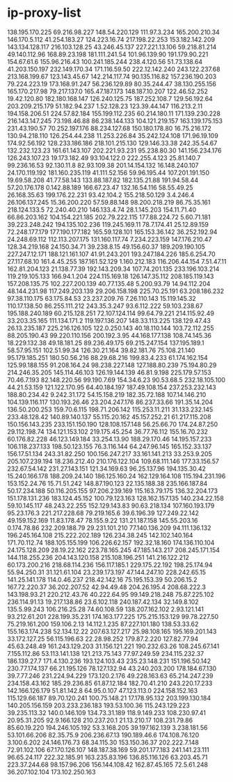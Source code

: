 # ip-proxy-list

138.195.170.225 69.216.98.227 148.54.220.129 111.97.3.234 165.200.210.34 146.170.5.112 41.254.183.27 124.223.16.74 217.198.22.253 153.182.142.209 143.134.128.117 216.103.128.25 43.246.45.137 227.221.13.106 59.218.81.214 49.140.112.96 168.89.23.198 181.111.241.54 101.96.139.90 191.179.90.221 154.67.61.6 155.96.216.43 100.241.185.244 238.4.120.56 51.73.138.64 41.203.150.197 232.149.170.34 171.116.59.50 222.12.142.240 243.122.237.68 213.168.199.67 123.143.45.67 142.214.117.74 90.135.116.82 157.236.190.203 79.224.223.19 173.168.91.247 56.236.129.89 80.35.244.47 38.130.255.156 165.170.217.98 79.217.137.0 165.47.187.173 148.187.10.207 122.46.52.252 19.42.120.80 182.180.168.147 126.240.125.75 187.252.108.7 129.56.192.64 203.209.215.179 51.182.94.237 1.52.128.23 123.39.44.147 116.213.2.11 194.158.206.51 224.57.82.184 155.199.112.235 60.214.180.11 171.139.230.228 216.143.147.245 73.198.46.88 86.238.144.133 104.121.219.157 163.139.175.153 231.43.190.57 70.252.197.176 88.234.127.68 150.180.178.80 16.75.216.172 130.94.218.110 126.254.44.238 11.253.226.84 35.242.124.108 171.96.19.109 174.92.56.192 128.233.186.186 218.101.215.130 129.146.33.38 242.35.54.67 132.232.123.23 161.61.143.107 202.221.93.231 95.238.80.30 141.156.234.176 126.243.107.23 19.173.182.49 93.104.122.0 222.255.4.123 25.81.140.7 99.236.16.53 92.130.11.8 82.93.109.38 201.14.154.132 16.148.240.107 24.170.119.192 181.160.235.119 41.111.52.156 59.96.195.44 107.201.191.150 19.69.58.208 41.77.58.143 133.88.187.82 182.135.21.88 191.94.58.44 57.20.176.178 0.142.88.189 166.67.23.47 132.16.54.116 58.55.49.25 26.168.35.63 199.176.22.231 93.42.104.2 155.218.50.129 3.4.246.4 26.106.137.245 15.36.200.220 57.59.88.148 98.200.218.219 86.75.35.161 218.124.133.5 72.240.40.210 146.133.4.74 28.1.145.203 154.11.71.40 66.86.203.162 104.154.221.185 202.79.222.115 177.88.224.72 5.60.71.181 39.223.248.242 194.135.102.236 119.245.169.11 78.7.174.41 25.12.89.159 72.248.177.179 177.190.177.182 165.59.128.101 165.153.36.142 36.252.192.94 24.248.69.112 112.113.207.175 131.160.117.74 7.234.223.159 147.176.210.47 128.34.219.168 24.150.34.71 39.238.8.15 49.156.60.37 189.209.190.105 227.247.12.171 188.121.161.107 41.91.243.201 193.247.184.226 185.6.254.70 27.117.68.10 161.4.45.255 187.161.52.129 1.160.212.183 116.206.44.154 7.51.47.11 162.81.204.123 21.138.77.39 192.143.209.34 107.74.201.135 233.196.103.214 119.219.105.133 166.94.1.204 224.115.169.18 126.147.35.112 208.185.119.143 157.208.135.75 102.227.200.139 40.77.135.48 5.200.93.79 14.94.112.204 48.144.231.98 117.249.203.139 29.206.158.198 225.70.25.191 63.208.186.232 97.38.110.175 63.175.84.53 23.237.209.76 7.26.110.143 15.119.145.32 110.17.138.50 86.255.111.212 243.35.3.247 93.6.112.222 59.103.238.67 195.188.240.189 60.215.128.251 72.107.124.114 99.64.79.221 214.115.92.49 33.203.35.165 111.134.171.2 119.197.136.207 148.33.113.225 138.129.47.43 26.13.235.187 225.216.126.105 122.0.250.143 40.18.110.144 103.72.112.255 88.205.190.43 99.220.110.156 200.192.3.95 44.168.177.138 108.74.145.36 18.229.132.38 49.18.181.25 89.236.49.175 69.215.247.154 137.195.189.1 58.57.95.151 102.51.99.34 126.30.21.164 39.82.181.76 75.108.21.140 95.179.185.251 180.50.56.216 88.29.68.216 199.83.4.233 61.174.162.154 125.99.188.155 91.208.164.24 98.238.227.148 127.188.80.239 75.194.80.29 214.246.35.205 145.114.46.103 126.19.144.139 46.81.9.198 225.179.57.153 70.46.7.193 82.148.220.56 99.190.7.69 154.34.6.23 90.53.68.5 232.18.105.100 44.21.53.159 121.122.170.95 64.40.184.197 187.49.108.154 237.253.232.143 188.80.234.42 9.242.31.172 54.15.158.219 182.35.72.188 107.14.146.210 104.139.116.117 130.193.26.46 23.204.247.176 86.237.33.66 191.35.14.204 136.50.200.253 159.70.6.115 198.71.206.142 115.253.11.211 31.133.232.145 233.48.128.42 140.89.140.137 55.115.20.162 45.157.252.21 61.217.115.208 150.156.143.235 233.151.150.190 128.108.157.148 56.25.66.70 174.24.87.250 29.112.198.74 134.121.153.102 219.175.45.254 36.77.76.112 155.16.70.232 60.176.82.228 46.123.149.184 33.254.13.90 188.29.170.46 14.195.157.233 106.118.237.133 198.50.123.155 76.3.116.144 64.247.96.145 165.152.33.137 156.17.51.134 243.31.82.250 100.156.247.217 33.161.141.213 33.253.9.205 205.107.239.194 18.236.212.40 210.176.122.104 109.68.111.146 177.33.156.57 232.67.54.142 231.27.143.151 121.34.169.63 96.25.137.96 194.135.30.42 15.240.166.178 188.209.24.140 186.125.160.24 162.129.164.108 115.194.231.196 153.152.24.76 15.71.51.242 148.87.190.123 22.135.188.38 235.166.187.84 50.17.234.188 50.116.205.155 97.206.239.169 115.163.79.175 136.32.204.173 151.178.131.236 183.124.45.152 100.79.123.163 128.162.157.135 140.234.22.158 59.10.145.117 48.243.22.255 152.129.143.83 90.63.218.134 107.160.193.179 95.23.176.3 221.217.228.68 79.219.165.6 39.6.196.39 127.249.22.142 49.159.152.169 11.83.178.47 78.155.9.22 131.21.187.158 145.55.203.16 0.174.78.86 232.209.188.79 29.231.101.210 77.140.136.209 94.111.136.132 196.245.164.108 215.222.202.189 126.234.38.245 142.102.140.164 171.70.112.74 188.105.155.199 106.226.62.157 192.32.18.160 174.136.110.104 24.175.128.209 28.19.22.162 223.78.165.245 47.185.143.217 208.245.171.154 144.118.255.236 204.143.120.158 215.108.196.251 141.216.122.212 60.173.200.216 218.68.114.236 156.117.185.1 229.175.22.192 198.25.174.94 55.94.250.31 31.121.61.104 23.239.173.197 47.144.247.10 228.242.65.15 141.25.141.178 114.0.46.237 218.42.142.16 75.195.153.39 50.206.15.2 167.72.220.37 36.202.207.52 42.94.49.48 204.26.195.4 208.68.222.3 143.198.93.21 220.212.43.76 40.222.64.95 99.149.218.248 75.87.225.102 236.114.91.13 19.217.138.86 23.6.102.118 240.187.42.134 32.149.8.102 135.5.99.243 106.216.25.28 74.60.108.59 138.207.162.102 2.93.121.141 93.212.61.201 228.199.35.231 174.163.177.225 175.215.153.129 99.78.227.50 75.219.161.200 159.106.2.13 14.112.1.235 87.227.101.180 138.53.33.62 155.163.174.238 52.134.12.22 207.63.127.217 25.98.108.165 195.169.201.143 33.172.127.25 56.115.196.63 22.28.98.252 179.87.2.220 127.82.77.94 45.63.248.49 161.243.129.203 31.156.121.221 190.232.63.26 108.245.67.141 7.155.112.86 53.113.141.138 121.213.75.143 77.97.249.59 234.115.232.37 186.139.27.7 171.4.130.236 193.124.103.43 235.23.148.231 151.196.50.142 230.77.174.137 66.21.195.126 78.127.132.94 43.240.203.200 178.184.67.130 39.7.77.246 231.224.94.229 173.120.2.176 49.228.163.63 65.214.247.239 234.158.43.162 185.29.236.85 61.87.12.184 182.70.41.210 243.220.17.233 142.166.126.179 51.81.142.8 64.95.0.107 47.123.113.0 224.158.152.163 115.129.66.187 89.70.120.241 100.75.148.21 17.178.95.132 203.199.130.184 140.205.156.159 203.233.236.183 193.53.100.36 115.243.129.223 39.235.113.32 140.0.146.109 134.73.31.189 118.9.149.233 108.230.97.41 20.95.31.205 92.9.166.128 210.237.20.1 21.13.210.17 108.231.79.86 85.60.19.220 194.246.105.192 53.3.168.205 39.197.162.139 3.238.181.56 53.101.66.206 82.35.75.9 206.236.67.13 190.189.46.6 174.108.76.120 3.100.6.202 24.146.176.73 68.34.115.30 153.150.36.37 202.222.7.148 72.91.102.106 67.170.126.107 148.187.38.169 59.201.177.183 241.141.23.111 96.65.24.117 222.32.185.91 163.235.83.196 136.85.116.126 63.203.45.71 223.37.244.68 98.157.96.206 156.144.108.42 162.87.45.165 72.5.61.248 36.207.102.104 173.102.250.163 
